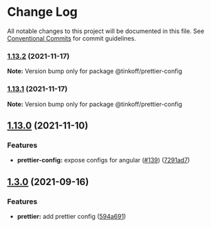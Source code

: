 # Change Log

All notable changes to this project will be documented in this file.
See [Conventional Commits](https://conventionalcommits.org) for commit guidelines.

### [1.13.2](https://github.com/TinkoffCreditSystems/linters/compare/v1.13.1...v1.13.2) (2021-11-17)

**Note:** Version bump only for package @tinkoff/prettier-config





### [1.13.1](https://github.com/TinkoffCreditSystems/linters/compare/v1.13.0...v1.13.1) (2021-11-17)

**Note:** Version bump only for package @tinkoff/prettier-config





## [1.13.0](https://github.com/TinkoffCreditSystems/linters/compare/v1.12.2...v1.13.0) (2021-11-10)


### Features

* **prettier-config:** expose configs for angular ([#139](https://github.com/TinkoffCreditSystems/linters/issues/139)) ([7291ad7](https://github.com/TinkoffCreditSystems/linters/commit/7291ad7ae95c6ff6729b0400efc37dba1ca62949))



## [1.3.0](https://github.com/TinkoffCreditSystems/linters/compare/v1.2.4...v1.3.0) (2021-09-16)


### Features

* **prettier:** add prettier config ([594a691](https://github.com/TinkoffCreditSystems/linters/commit/594a6910517885364c4e92454170c2109e2f5e6e))
